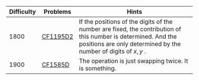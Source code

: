 | Difficulty | Problems | Hints |
| -------- | -------- | -------- |
| 1800 | [CF1195D2](https://codeforces.com/problemset/problem/1195/D2) | If the positions of the digits of the number are fixed, the contribution of this number is determined. And the positions are only determined by the number of digits of $x,y$ . |
| 1900 | [CF1585D](https://codeforces.com/problemset/problem/1585/D) | The operation is just swapping twice. It is something. |